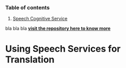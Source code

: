 ### Table of contents

1. [Speech Cognitive Service](https://github.com/PhilippeB662299/PhilippeB662299/new/master#using-speech-services-for-translation)

bla bla bla
[**visit the repository here to know more**]()

# Using Speech Services for Translation
